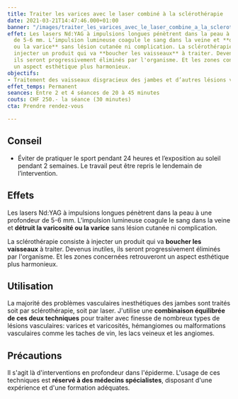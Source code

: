 ```yaml
---
title: Traiter les varices avec le laser combiné à la sclérothérapie
date: 2021-03-21T14:47:46.000+01:00
banner: "/images/traiter_les_varices_avec_le_laser_combine_a_la_sclerotherapie.jpg"
effet: Les lasers Nd:YAG à impulsions longues pénètrent dans la peau à une profondeur
  de 5-6 mm. L’impulsion lumineuse coagule le sang dans la veine et **détruit la varicosité
  ou la varice** sans lésion cutanée ni complication. La sclérothérapie consiste à
  injecter un produit qui va **boucher les vaisseaux** à traiter. Devenus inutiles,
  ils seront progressivement éliminés par l'organisme. Et les zones concernées retrouveront
  un aspect esthétique plus harmonieux.
objectifs:
- Traitement des vaisseaux disgracieux des jambes et d’autres lésions vasculaires
effet_temps: Permanent
seances: Entre 2 et 4 séances de 20 à 45 minutes
couts: CHF 250.- la séance (30 minutes)
cta: Prendre rendez-vous

---
```

## Conseil

* Éviter de pratiquer le sport pendant 24 heures et l’exposition au soleil pendant 2 semaines. Le travail peut être repris le lendemain de l’intervention.

## Effets

Les lasers Nd:YAG à impulsions longues pénètrent dans la peau à une profondeur de 5-6 mm. L’impulsion lumineuse coagule le sang dans la veine et **détruit la varicosité ou la varice** sans lésion cutanée ni complication.

La sclérothérapie consiste à injecter un produit qui va **boucher les vaisseaux** à traiter. Devenus inutiles, ils seront progressivement éliminés par l'organisme. Et les zones concernées retrouveront un aspect esthétique plus harmonieux.

## Utilisation

La majorité des problèmes vasculaires inesthétiques des jambes sont traités soit par sclérothérapie, soit par laser. J'utilise une **combinaison équilibrée de ces deux techniques** pour traiter avec finesse de nombreux types de lésions vasculaires: varices et varicosités, hémangiomes ou malformations vasculaires comme les taches de vin, les lacs veineux et les angiomes.

## Précautions

Il s'agit là d'interventions en profondeur dans l'épiderme. L'usage de ces techniques est **réservé à des médecins spécialistes**, disposant d'une expérience et d'une formation adéquates.